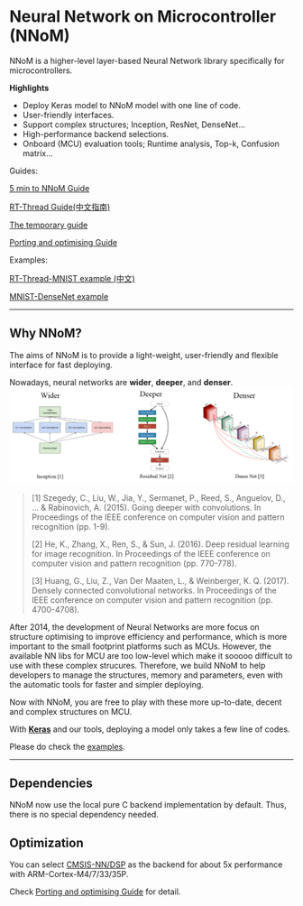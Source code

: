 # Neural Network on Microcontroller (NNoM)

NNoM is a higher-level layer-based Neural Network library specifically for microcontrollers. 

**Highlights**

- Deploy Keras model to NNoM model with one line of code.
- User-friendly interfaces.
- Support complex structures; Inception, ResNet, DenseNet...
- High-performance backend selections.
- Onboard (MCU) evaluation tools; Runtime analysis, Top-k, Confusion matrix... 

Guides:

[5 min to NNoM Guide](guide_5_min_to_nnom.md)

[RT-Thread Guide(中文指南)](rt-thread_guide.md)

[The temporary guide](A_Temporary_Guide_to_NNoM.md)

[Porting and optimising Guide](Porting_and_Optimisation_Guide.md)

Examples:

[RT-Thread-MNIST example (中文)](example_mnist_simple_cn.md)

[MNIST-DenseNet example](https://github.com/majianjia/nnom/tree/master/examples/mnist-densenet)

---

## Why NNoM?
The aims of NNoM is to provide a light-weight, user-friendly and flexible interface for fast deploying.

Nowadays, neural networks are **wider**, **deeper**, and **denser**.
![](figures/nnom_wdd.png)
>[1] Szegedy, C., Liu, W., Jia, Y., Sermanet, P., Reed, S., Anguelov, D., ... & Rabinovich, A. (2015). Going deeper with convolutions. In Proceedings of the IEEE conference on computer vision and pattern recognition (pp. 1-9).
>
>[2] He, K., Zhang, X., Ren, S., & Sun, J. (2016). Deep residual learning for image recognition. In Proceedings of the IEEE conference on computer vision and pattern recognition (pp. 770-778).
>
>[3] Huang, G., Liu, Z., Van Der Maaten, L., & Weinberger, K. Q. (2017). Densely connected convolutional networks. In Proceedings of the IEEE conference on computer vision and pattern recognition (pp. 4700-4708).


After 2014, the development of Neural Networks are more focus on structure optimising to improve efficiency and performance, which is more important to the small footprint platforms such as MCUs. 
However, the available NN libs for MCU are too low-level which make it sooooo difficult to use with these complex strucures. 
Therefore, we build NNoM to help developers to manage the structures, memory and parameters, even with the automatic tools for faster and simpler deploying.

Now with NNoM, you are free to play with these more up-to-date, decent and complex structures on MCU.

With [**Keras**](https://keras.io/) and our tools, deploying a model only takes a few line of codes.

Please do check the [examples](https://github.com/majianjia/nnom/tree/master/examples).

---

## Dependencies

NNoM now use the local pure C backend implementation by default. Thus, there is no special dependency needed. 

## Optimization
You can select [CMSIS-NN/DSP](https://github.com/ARM-software/CMSIS_5/tree/develop/CMSIS/NN) as the backend for about 5x performance with ARM-Cortex-M4/7/33/35P. 

Check [Porting and optimising Guide](Porting_and_Optimisation_Guide.md) for detail. 
